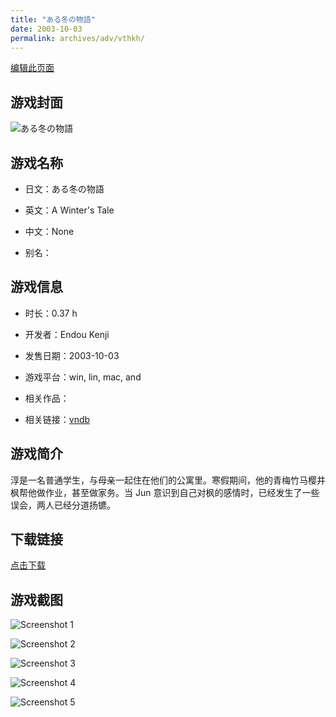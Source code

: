 ```yaml
---
title: "ある冬の物語"
date: 2003-10-03
permalink: archives/adv/vthkh/
---
```

[编辑此页面](https://github.com/ACG-3/ADV3-source/blob/main/source/_posts/%D0%97%D0%B8%D0%BC%D0%BD%D1%8F%D1%8F%20%D0%A1%D0%BA%D0%B0%D0%B7%D0%BA%D0%B0.md)

## 游戏封面

![ある冬の物語](https://pan.timero.xyz/d/onedrive/img_lib_001/%D0%97%D0%B8%D0%BC%D0%BD%D1%8F%D1%8F%20%D0%A1%D0%BA%D0%B0%D0%B7%D0%BA%D0%B0_cover.avif)


## 游戏名称

- 日文：ある冬の物語
- 英文：A Winter's Tale
- 中文：None

- 别名：


## 游戏信息

- 时长：0.37 h
- 开发者：Endou Kenji
- 发售日期：2003-10-03
- 游戏平台：win, lin, mac, and
- 相关作品：

- 相关链接：[vndb](https://vndb.org/v288)


## 游戏简介

淳是一名普通学生，与母亲一起住在他们的公寓里。寒假期间，他的青梅竹马樱井枫帮他做作业，甚至做家务。当 Jun 意识到自己对枫的感情时，已经发生了一些误会，两人已经分道扬镳。


## 下载链接

[点击下载](https://pan.timero.xyz/onedrive/adv_lib_001/%D0%97%D0%B8%D0%BC%D0%BD%D1%8F%D1%8F%20%D0%A1%D0%BA%D0%B0%D0%B7%D0%BA%D0%B0)


## 游戏截图


![Screenshot 1](https://pan.timero.xyz/d/onedrive/img_lib_001/%D0%97%D0%B8%D0%BC%D0%BD%D1%8F%D1%8F%20%D0%A1%D0%BA%D0%B0%D0%B7%D0%BA%D0%B0_Screenshot_1.avif)

![Screenshot 2](https://pan.timero.xyz/d/onedrive/img_lib_001/%D0%97%D0%B8%D0%BC%D0%BD%D1%8F%D1%8F%20%D0%A1%D0%BA%D0%B0%D0%B7%D0%BA%D0%B0_Screenshot_2.avif)

![Screenshot 3](https://pan.timero.xyz/d/onedrive/img_lib_001/%D0%97%D0%B8%D0%BC%D0%BD%D1%8F%D1%8F%20%D0%A1%D0%BA%D0%B0%D0%B7%D0%BA%D0%B0_Screenshot_3.avif)

![Screenshot 4](https://pan.timero.xyz/d/onedrive/img_lib_001/%D0%97%D0%B8%D0%BC%D0%BD%D1%8F%D1%8F%20%D0%A1%D0%BA%D0%B0%D0%B7%D0%BA%D0%B0_Screenshot_4.avif)

![Screenshot 5](https://pan.timero.xyz/d/onedrive/img_lib_001/%D0%97%D0%B8%D0%BC%D0%BD%D1%8F%D1%8F%20%D0%A1%D0%BA%D0%B0%D0%B7%D0%BA%D0%B0_Screenshot_5.avif)

